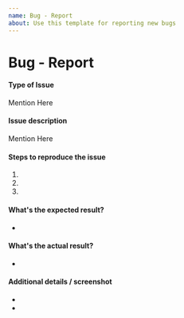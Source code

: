 ```yaml
---
name: Bug - Report
about: Use this template for reporting new bugs
---
```



# Bug - Report

#### Type of Issue

Mention Here

#### Issue description

Mention Here

#### Steps to reproduce the issue

1.  
2. 
3. 


#### What's the expected result?

-


#### What's the actual result?

-


#### Additional details / screenshot

- 
-
